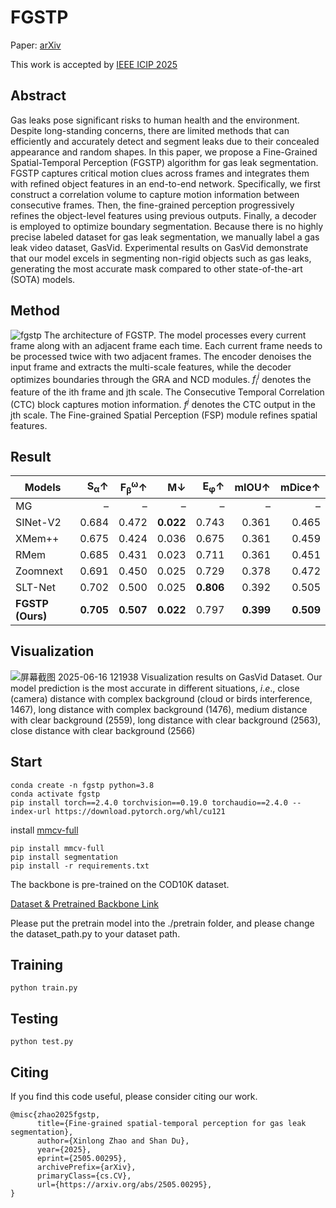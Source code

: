 # FGSTP

Paper: [arXiv](https://www.arxiv.org/pdf/2505.00295)

This work is accepted by [IEEE ICIP 2025](https://2025.ieeeicip.org/)

## Abstract
Gas leaks pose significant risks to human health and the environment. Despite long-standing concerns, there are limited methods that can efficiently and accurately detect and segment leaks due to their concealed appearance and random shapes. In this paper, we propose a Fine-Grained Spatial-Temporal Perception (FGSTP) algorithm for gas leak segmentation. FGSTP captures critical motion clues across frames and integrates them with refined object features in an end-to-end network. Specifically, we first construct a correlation volume to capture motion information between consecutive frames. Then, the fine-grained perception progressively refines the object-level features using previous outputs. Finally, a decoder is employed to optimize boundary segmentation. Because there is no highly precise labeled dataset for gas leak segmentation, we manually label a gas leak video dataset, GasVid. Experimental results on GasVid demonstrate that our model excels in segmenting non-rigid objects such as gas leaks, generating the most accurate mask compared to other state-of-the-art (SOTA) models.

## Method
![fgstp](https://github.com/user-attachments/assets/ddc013d2-86d0-4975-a2db-a393e3bcf790)
The architecture of FGSTP. The model processes every current frame along with an adjacent frame each time. Each current frame needs to be processed twice with two adjacent frames. The encoder denoises the input frame and extracts the multi-scale features, while the decoder optimizes boundaries through the GRA and NCD modules.  $f_{i}^j$ denotes the feature of the ith frame and jth scale. The Consecutive Temporal Correlation (CTC) block captures motion information. $f^j$ denotes the CTC output in the jth scale. The Fine-grained Spatial Perception (FSP) module refines spatial features.

## Result
| Models             | **S<sub>α</sub>↑** | **F<sub>β</sub><sup>ω</sup>↑** | **M↓** | **E<sub>φ</sub>↑** | **mIOU↑** | **mDice↑** |
|--------------------|-------------------:|-------------------------------:|-------:|-------------------:|----------:|-----------:|
| MG                 | –                   | –                             | –          | –                  | –         | –          |
| SINet-V2           | 0.684               | 0.472                         | **0.022**  | 0.743              | 0.361     | 0.465      |
| XMem++             | 0.675               | 0.424                         | 0.036      | 0.675              | 0.361     | 0.459      |
| RMem               | 0.685               | 0.431                         | 0.023      | 0.711              | 0.361     | 0.451      |
| Zoomnext           | 0.691               | 0.450                         | 0.025      | 0.729              | 0.378     | 0.472      |
| SLT-Net            | 0.702               | 0.500                         | 0.025      | **0.806**          | 0.392     | 0.505      |
| **FGSTP (Ours)**   |**0.705**            | **0.507**                     | **0.022**  | 0.797              | **0.399**     | **0.509**      |

## Visualization
![屏幕截图 2025-06-16 121938](https://github.com/user-attachments/assets/1e29865b-89b6-470d-a38b-9fa93f7afc72)
Visualization results on GasVid Dataset. Our model prediction is the most accurate in different situations, $i.e.,$ close (camera) distance with complex background (cloud or birds interference, 1467), long distance with complex background (1476), medium distance with clear background (2559), long distance with clear background (2563), close distance with clear background (2566)



## Start
```
conda create -n fgstp python=3.8
conda activate fgstp
pip install torch==2.4.0 torchvision==0.19.0 torchaudio==2.4.0 --index-url https://download.pytorch.org/whl/cu121
```
install [mmcv-full](https://mmcv.readthedocs.io/en/latest/get_started/installation.html) 
```
pip install mmcv-full
pip install segmentation
pip install -r requirements.txt
```

The backbone is pre-trained on the COD10K dataset.   

[Dataset & Pretrained Backbone Link](https://drive.google.com/drive/folders/1UCw2AOAyZCqRYkpwapcw2kBQIG9_rsUy?usp=sharing)

Please put the pretrain model into the ./pretrain folder, and please change the dataset_path.py to your dataset path.

## Training 
```
python train.py
```
## Testing 
```
python test.py
```

## Citing 

If you find this code useful, please consider citing our work.
```
@misc{zhao2025fgstp,
      title={Fine-grained spatial-temporal perception for gas leak segmentation}, 
      author={Xinlong Zhao and Shan Du},
      year={2025},
      eprint={2505.00295},
      archivePrefix={arXiv},
      primaryClass={cs.CV},
      url={https://arxiv.org/abs/2505.00295}, 
}
```
